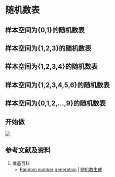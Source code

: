 # 随机数表

## 样本空间为{0,1}的随机数表


## 样本空间为{1,2,3}的随机数表


## 样本空间为{1,2,3,4}的随机数表


## 样本空间为{1,2,3,4,5,6}的随机数表


## 样本空间为{0,1,2,...,9}的随机数表


## 开始做

![](/images/统计/获取和生成数据/随机数表/1a1.jpg)

## 参考文献及资料

1. 维基百科
	- [Random number generation](https://en.wikipedia.org/wiki/Random_number_generation) | [随机数生成](https://en.wikipedia.org/wiki/随机数生成) 

